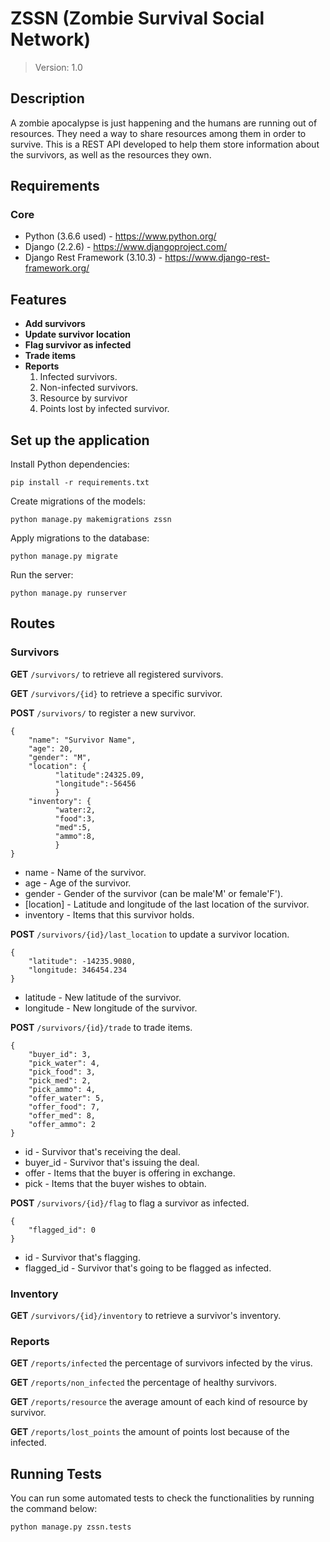 # ZSSN (Zombie Survival Social Network)


> Version: 1.0


## Description
A zombie apocalypse is just happening and the humans are running out of resources. They need a way to share resources among them in order to survive. 
This is a REST API developed to help them store information about the survivors, as well as the resources they own.


## Requirements
### Core

* Python (3.6.6 used) - https://www.python.org/
* Django (2.2.6) - https://www.djangoproject.com/
* Django Rest Framework (3.10.3) - https://www.django-rest-framework.org/


## Features

- **Add survivors**
- **Update survivor location**
- **Flag survivor as infected**
- **Trade items**
- **Reports**
    1. Infected survivors.
    2. Non-infected survivors.
    3. Resource by survivor
    4. Points lost by infected survivor.


## Set up the application

Install Python dependencies:

    pip install -r requirements.txt
    
Create migrations of the models:
    
    python manage.py makemigrations zssn

Apply migrations to the database:

    python manage.py migrate
    
Run the server:

    python manage.py runserver
   
   
## Routes

### Survivors

**GET** `/survivors/` to retrieve all registered survivors.

**GET** `/survivors/{id}` to retrieve a specific survivor.

**POST** `/survivors/` to register a new survivor.
```
{
    "name": "Survivor Name",
    "age": 20,
    "gender": "M",
    "location": {
          "latitude":24325.09,
          "longitude":-56456
          }
    "inventory": {
          "water:2,
          "food":3,
          "med":5,
          "ammo":8,
          }
}
```

* name - Name of the survivor.
* age - Age of the survivor.
* gender - Gender of the survivor (can be male'M' or female'F').
* [location] - Latitude and longitude of the last location of the survivor.
* inventory - Items that this survivor holds.

**POST** `/survivors/{id}/last_location` to update a survivor location.
```
{
    "latitude": -14235.9080,
    "longitude: 346454.234
}
```

* latitude - New latitude of the survivor.
* longitude - New longitude of the survivor.

**POST** `/survivors/{id}/trade` to trade items.
```
{
    "buyer_id": 3,
    "pick_water": 4,
    "pick_food": 3,
    "pick_med": 2,
    "pick_ammo": 4,
    "offer_water": 5,
    "offer_food": 7,
    "offer_med": 8,
    "offer_ammo": 2
}
```

* id - Survivor that's receiving the deal.
* buyer_id - Survivor that's issuing the deal.
* offer - Items that the buyer is offering in exchange.
* pick - Items that the buyer wishes to obtain.

**POST** `/survivors/{id}/flag` to flag a survivor as infected.
```
{
    "flagged_id": 0
}
```

* id - Survivor that's flagging.
* flagged_id - Survivor that's going to be flagged as infected.

### Inventory

**GET** `/survivors/{id}/inventory` to retrieve a survivor's inventory.

### Reports

**GET** `/reports/infected` the percentage of survivors infected by the virus.

**GET** `/reports/non_infected` the percentage of healthy survivors.

**GET** `/reports/resource` the average amount of each kind of resource by survivor.

**GET** `/reports/lost_points` the amount of points lost because of the infected.



## Running Tests

You can run some automated tests to check the functionalities by running the command below:

    python manage.py zssn.tests
    
